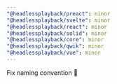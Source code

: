 ```yaml
---
"@headlessplayback/preact": minor
"@headlessplayback/svelte": minor
"@headlessplayback/react": minor
"@headlessplayback/solid": minor
"@headlessplayback/core": minor
"@headlessplayback/qwik": minor
"@headlessplayback/vue": minor
---
```


Fix naming convention 🎢
